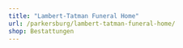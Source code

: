 ```yaml
---
title: "Lambert-Tatman Funeral Home"
url: /parkersburg/lambert-tatman-funeral-home/
shop: Bestattungen
---
```

